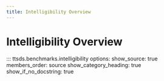 ```yaml
---
title: Intelligibility Overview
---
```


# Intelligibility Overview

::: ttsds.benchmarks.intelligibility
    options:
      show_source: true
      members_order: source
      show_category_heading: true
      show_if_no_docstring: true

